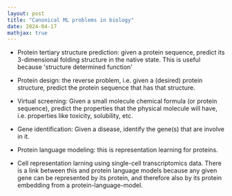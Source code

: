 ```yaml
---
layout: post
title: "Canonical ML problems in biology"
date: 2024-04-17
mathjax: true
---
```


- Protein tertiary structure prediction: given a protein sequence, predict its 3-dimensional folding structure in the native state. This is useful because 'structure determined function'

- Protein design: the reverse problem, i.e. given a (desired) protein structure, predict the protein sequence that has that structure. 

- Virtual screening: Given a small molecule chemical formula (or protein sequence), predict the properties that the physical molecule will have, i.e. properties like toxicity, solubility, etc. 

- Gene identification: Given a disease, identify the gene(s) that are involve in it. 

- Protein language modeling: this is representation learning for proteins. 

- Cell representation larning using single-cell transcriptomics data. There is a link between this and protein language models because any given gene can be represented by its protein, and therefore also by its protein embedding from a protein-language-model. 

